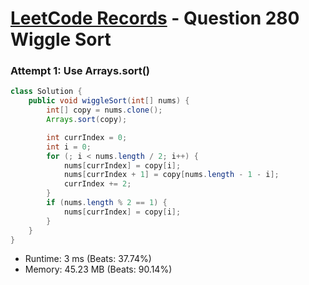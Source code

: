 # [LeetCode Records](../../README.md) - Question 280 Wiggle Sort

### Attempt 1: Use Arrays.sort()
```java
class Solution {
    public void wiggleSort(int[] nums) {
        int[] copy = nums.clone();
        Arrays.sort(copy);

        int currIndex = 0;
        int i = 0;
        for (; i < nums.length / 2; i++) {
            nums[currIndex] = copy[i];
            nums[currIndex + 1] = copy[nums.length - 1 - i];
            currIndex += 2;
        }
        if (nums.length % 2 == 1) {
            nums[currIndex] = copy[i];
        }
    }
}
```
- Runtime: 3 ms (Beats: 37.74%)
- Memory: 45.23 MB (Beats: 90.14%)

<br>
